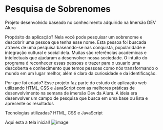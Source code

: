 # Pesquisa de Sobrenomes
Projeto desenvolvido baseado no conhecimento adquirido na Imersão DEV Alura

Propósito da aplicação?
Nela você pode pesquisar um sobrenome e descobrir uma pessoa que tenha esse nome. Esta pessoa foi buscada atraves de uma pesquisa baseando-se nas conquista, popularidade e integração cultural e social dela.
Muitas são referências academicas e intelectuais que ajudaram a desenvolver nossa sociedade. O intuito do programa é reconhecer essas pessoas e trazer para o usuario uma descoberta e conhecimento que temos pessoas como nós transformando o mundo em um lugar melhor, além é claro da curiosidade e da identificação.

Por que foi criado?
Esse projeto faz parte do estudo de aplicação web utilizando HTML, CSS e JavaScript com as melhores práticas de desenvolvimento na semana de imersão Dev da Alura. A ideia era desenvolver um campo de pesquisa que busca em uma base ou lista e apresente os resultados

Tecnologias utilizadas?
HTML, CSS e JavaScript

Aqui esta a tela inicial!
![image](https://github.com/user-attachments/assets/36a2f4ce-1905-4693-aac1-9f2353e05c78)
